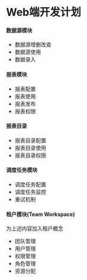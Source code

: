 # Web端开发计划


#### 数据源模块
- 数据源增删改查
- 数据源使用
- 数据录入

#### 报表模块
- 报表配置
- 报表使用
- 报表发布
- 报表权限


#### 报表目录
- 报表目录配置
- 报表目录使用
- 报表目录权限


#### 调度任务模块
- 调度任务配置
- 调度任务监控
- 重试机制


#### 租户模块(Team  Workspace)
为上述内容加入租户概念
- 团队管理
- 用户管理
- 权限管理
- 角色管理
- 资源分配
